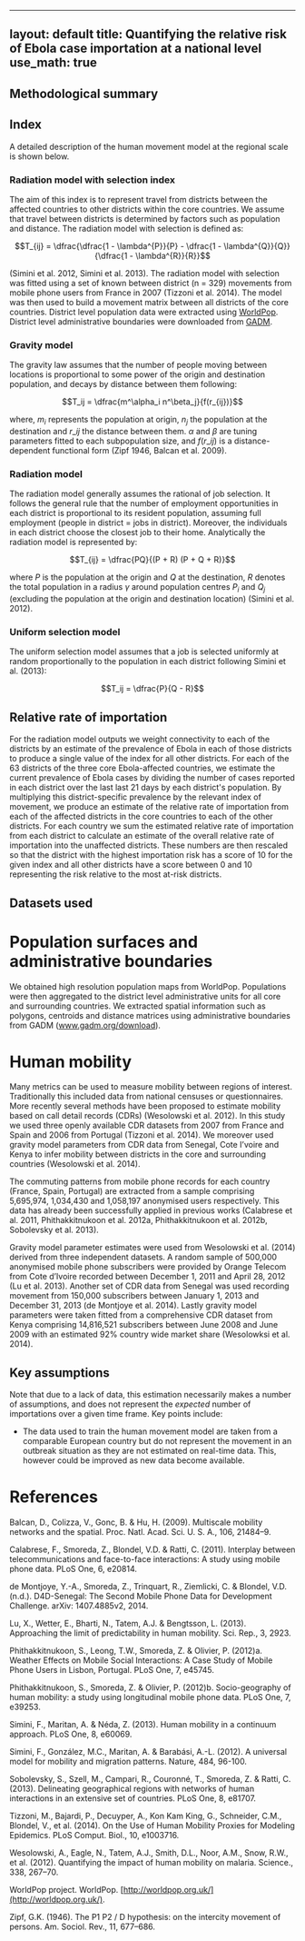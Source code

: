 
---
layout: default
title: Quantifying the relative risk of Ebola case importation at a national level
use_math: true
---
## Methodological summary

## Index

A detailed description of the human movement model at the regional scale is shown below.

### Radiation model with selection index 

The aim of this index is to represent travel from districts between the affected countries to other districts within the core countries. We assume that travel between districts is determined by factors such as population and distance. The radiation model with selection is defined as: 

$$T_{ij} = \dfrac{\dfrac{1 - \lambda^{P}}{P} - \dfrac{1 - \lambda^{Q}}{Q}}{\dfrac{1 - \lambda^{R}}{R}}$$
 
(Simini et al. 2012, Simini et al. 2013). The radiation model with selection was fitted using a set of known between district (n = 329) movements from mobile phone users from France in 2007 (Tizzoni et al. 2014). The model was then used to build a movement matrix between all districts of the core countries. District level population data were extracted using [WorldPop](http://www.worldpop.org/). District level administrative boundaries were downloaded from [GADM](http://www.gadm.org/).   

### Gravity model 

The gravity law assumes that the number of people moving between locations is proportional to some power of the origin and destination population, and decays by distance between them following: 

$$T_ij = \dfrac{m^\alpha_i n^\beta_j}{f(r_{ij})}$$

where, $m_i$ represents the population at origin, $n_j$ the population at the destination and $r\_{ij}$ the distance between them. $\alpha$ and $\beta$ are tuning parameters fitted to each subpopulation size, and $f(r\_{ij})$ is a distance-dependent functional form (Zipf 1946, Balcan et al. 2009). 

### Radiation model

The radiation model generally assumes the rational of job selection. It follows the general rule that the number of employment opportunities in each district is proportional to its resident population, assuming full employment (people in district = jobs in district). Moreover, the individuals in each district choose the closest job to their home. Analytically the radiation model is represented by: 

$$T_{ij} = \dfrac{PQ}{(P + R) (P + Q + R)}$$

where $P$ is the population at the origin and $Q$ at the destination, $R$ denotes the total population in a radius $\gamma$ around population centres $P_i$ and $Q_j$ (excluding the population at the origin and destination location) (Simini et al. 2012).

### Uniform selection model

The uniform selection model assumes that a job is selected uniformly at random proportionally to the population in each district following Simini et al. (2013):

$$T_ij = \dfrac{P}{Q - R}$$

## Relative rate of importation

For the radiation model outputs we weight connectivity to each of the districts by an estimate of the prevalence of Ebola in each of those districts to produce a single value of the index for all other districts.
For each of the 63 districts of the three core Ebola-affected countries, we estimate the current prevalence of Ebola cases by dividing the number of cases reported in each district over the last last 21 days by each district's population. By multiplying this district-specific prevalence by the relevant index of movement, we produce an estimate of the relative rate of importation from each of the affected districts in the core countries to each of the other districts. For each country we sum the estimated relative rate of importation from each district to calculate an estimate of the overall relative rate of importation into the unaffected districts. These numbers are then rescaled so that the district with the highest importation risk has a score of 10 for the given index and all other districts have a score between 0 and 10 representing the risk relative to the most at-risk districts.

## Datasets used

# Population surfaces and administrative boundaries
We obtained high resolution population maps from WorldPop. Populations were then aggregated to the district level administrative units for all core and surrounding countries. We extracted spatial information such as polygons, centroids and distance matrices using administrative boundaries from GADM (www.gadm.org/download).

# Human mobility
Many metrics can be used to measure mobility between regions of interest. Traditionally this included data from national censuses or questionnaires. More recently several methods have been proposed to estimate mobility based on call detail records (CDRs) (Wesolowski et al. 2012). In this study we used three openly available CDR datasets from 2007 from France and Spain and 2006 from Portugal (Tizzoni et al. 2014). We moreover used gravity model parameters from CDR data from Senegal, Cote I’voire and Kenya to infer mobility between districts in the core and surrounding countries (Wesolowski et al. 2014). 

The commuting patterns from mobile phone records for each country (France, Spain, Portugal) are extracted from a sample comprising 5,695,974, 1,034,430 and 1,058,197 anonymised users respectively. This data has already been successfully applied in previous works (Calabrese et al. 2011, Phithakkitnukoon et al. 2012a, Phithakkitnukoon et al. 2012b, Sobolevsky et al. 2013). 

Gravity model parameter estimates were used from Wesolowski et al. (2014) derived from three independent datasets. A random sample of 500,000 anonymised mobile phone subscribers were provided by Orange Telecom from Cote d’Ivoire recorded between December 1, 2011 and April 28, 2012 (Lu et al. 2013). Another set of CDR data from Senegal was used recording movement from 150,000 subscribers between January 1, 2013 and December 31, 2013 (de Montjoye et al. 2014). Lastly gravity model parameters were taken fitted from a comprehensive CDR dataset from Kenya comprising 14,816,521 subscribers between June 2008 and June 2009 with an estimated 92% country wide market share (Wesolowksi et al. 2014). 

## Key assumptions

Note that due to a lack of data, this estimation necessarily makes a number of assumptions, and does not represent the _expected_ number of importations over a given time frame. Key points include:

* The data used to train the human movement model are taken from a comparable European country but do not represent the movement in an outbreak situation as they are not estimated on real-time data. This, however could be improved as new data become available. 


# References

Balcan, D., Colizza, V., Gonc, B. & Hu, H. (2009). Multiscale mobility networks and the spatial. Proc. Natl. Acad. Sci. U. S. A., 106, 21484–9.

Calabrese, F., Smoreda, Z., Blondel, V.D. & Ratti, C. (2011). Interplay between telecommunications and face-to-face interactions: A study using mobile phone data. PLoS One, 6, e20814.

de Montjoye, Y.-A., Smoreda, Z., Trinquart, R., Ziemlicki, C. & Blondel, V.D. (n.d.). D4D-Senegal: The Second Mobile Phone Data for Development Challenge. arXiv: 1407.4885v2, 2014.

Lu, X., Wetter, E., Bharti, N., Tatem, A.J. & Bengtsson, L. (2013). Approaching the limit of predictability in human mobility. Sci. Rep., 3, 2923.

Phithakkitnukoon, S., Leong, T.W., Smoreda, Z. & Olivier, P. (2012)a. Weather Effects on Mobile Social Interactions: A Case Study of Mobile Phone Users in Lisbon, Portugal. PLoS One, 7, e45745.

Phithakkitnukoon, S., Smoreda, Z. & Olivier, P. (2012)b. Socio-geography of human mobility: a study using longitudinal mobile phone data. PLoS One, 7, e39253.

Simini, F., Maritan, A. & Néda, Z. (2013). Human mobility in a continuum approach. PLoS One, 8, e60069.

Simini, F., González, M.C., Maritan, A. & Barabási, A.-L. (2012). A universal model for mobility and migration patterns. Nature, 484, 96-100.

Sobolevsky, S., Szell, M., Campari, R., Couronné, T., Smoreda, Z. & Ratti, C. (2013). Delineating geographical regions with networks of human interactions in an extensive set of countries. PLoS One, 8, e81707.

Tizzoni, M., Bajardi, P., Decuyper, A., Kon Kam King, G., Schneider, C.M., Blondel, V., et al. (2014). On the Use of Human Mobility Proxies for Modeling Epidemics. PLoS Comput. Biol., 10, e1003716.

Wesolowski, A., Eagle, N., Tatem, A.J., Smith, D.L., Noor, A.M., Snow, R.W., et al. (2012). Quantifying the impact of human mobility on malaria. Science., 338, 267–70.

WorldPop project. WorldPop. [http://worldpop.org.uk/](http://worldpop.org.uk/).

Zipf, G.K. (1946). The P1 P2 / D hypothesis: on the intercity movement of persons. Am. Sociol. Rev., 11, 677–686. 

